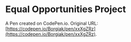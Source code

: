 # Equal Opportunities Project

A Pen created on CodePen.io. Original URL: [https://codepen.io/Borgiak/pen/xxXgZRz](https://codepen.io/Borgiak/pen/xxXgZRz).

